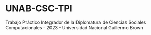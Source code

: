 # UNAB-CSC-TPI
Trabajo Práctico Integrador de la Diplomatura de Ciencias Sociales Computacionales - 2023 - Universidad Nacional Guillermo Brown
